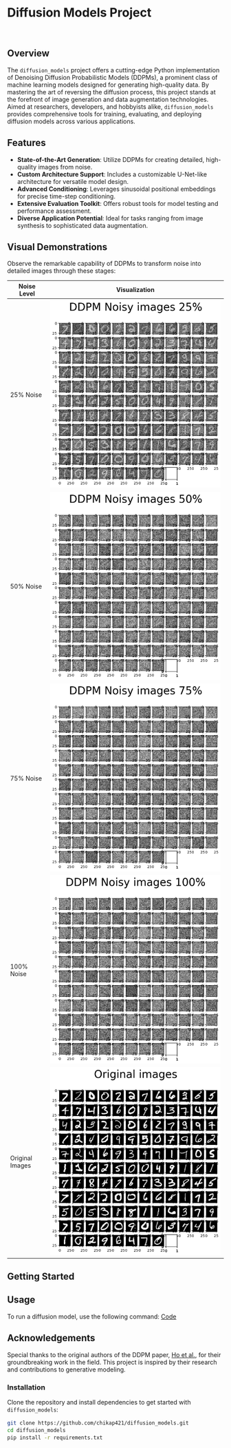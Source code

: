 # Diffusion Models Project
![]()
## Overview

The `diffusion_models` project offers a cutting-edge Python implementation of Denoising Diffusion Probabilistic Models (DDPMs), a prominent class of machine learning models designed for generating high-quality data. By mastering the art of reversing the diffusion process, this project stands at the forefront of image generation and data augmentation technologies. Aimed at researchers, developers, and hobbyists alike, `diffusion_models` provides comprehensive tools for training, evaluating, and deploying diffusion models across various applications.

## Features

- **State-of-the-Art Generation**: Utilize DDPMs for creating detailed, high-quality images from noise.
- **Custom Architecture Support**: Includes a customizable U-Net-like architecture for versatile model design.
- **Advanced Conditioning**: Leverages sinusoidal positional embeddings for precise time-step conditioning.
- **Extensive Evaluation Toolkit**: Offers robust tools for model testing and performance assessment.
- **Diverse Application Potential**: Ideal for tasks ranging from image synthesis to sophisticated data augmentation.

## Visual Demonstrations

Observe the remarkable capability of DDPMs to transform noise into detailed images through these stages:

| Noise Level | Visualization |
|-------------|---------------|
| 25% Noise | ![DDPM Noisy images 25%](noisy_image_25.png) |
| 50% Noise | ![DDPM Noisy images 50%](noisy_image_50.png) |
| 75% Noise | ![DDPM Noisy images 75%](noisy_image_75.png) |
| 100% Noise | ![DDPM Noisy images 100%](noisy_image_100.png) |
| Original Images | ![Original images](original_image.png) |

## Getting Started

## Usage
To run a diffusion model, use the following command:
[Code](diffusion_models.py)

## Acknowledgements

Special thanks to the original authors of the DDPM paper, [Ho et al.](https://arxiv.org/abs/2006.11239), for their groundbreaking work in the field. This project is inspired by their research and contributions to generative modeling.

### Installation

Clone the repository and install dependencies to get started with `diffusion_models`:

```bash
git clone https://github.com/chikap421/diffusion_models.git
cd diffusion_models
pip install -r requirements.txt
```

